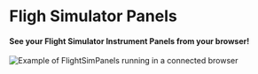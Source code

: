 Fligh Simulator Panels
======================

#### See your Flight Simulator Instrument Panels from your browser! ####

![Example of FlightSimPanels running in a connected browser](README/flightpanels.png)